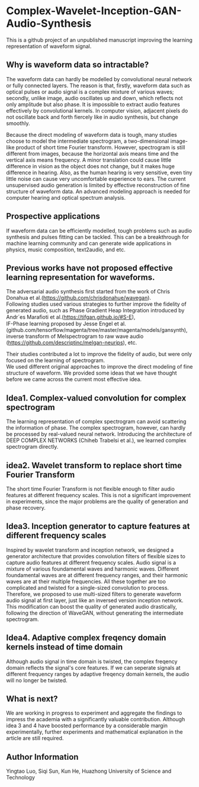 # Complex-Wavelet-Inception-GAN-Audio-Synthesis
This is a github project of an unpublished manuscript improving the learning representation of waveform signal.
## Why is waveform data so intractable?
The waveform data can hardly be modelled by convolutional neural network or fully connected layers. The reason is that, firstly, waveform data such as optical pulses or audio signal is a complex mixture of various waves; secondly, unlike image, audio oscillates up and down, which reflects not only amplitude but also phase. It is impossible to extract audio features effectively by convolutional kernels. In computer vision, adjacent pixels do not oscillate back and forth fiercely like in audio synthesis, but change smoothly.  
  
Because the direct modeling of waveform data is tough, many studies choose to model the intermediate spectrogram, a two-dimensional image-like product of short time Fourier transform. However, spectrogram is still different from images, because the horizontal axis means time and the vertical axis means frequency. A minor translation could cause little difference in vision as the object does not change, but it makes huge difference in hearing. Also, as the human hearing is very sensitive, even tiny little noise can cause very uncomfortable experience to ears. The current unsupervised audio generation is limited by effective reconstruction of fine structure of waveform data. An advanced modeling approach is needed for computer hearing and optical spectrum analysis.
## Prospective applications
If waveform data can be efficiently modelled, tough problems such as audio synthesis and pulses fitting can be tackled. This can be a breakthrough for machine learning community and can generate wide applications in physics, music composition, text2audio, and etc.
## Previous works have not proposed effective learning representation for waveforms.
The adversarial audio synthesis first started from the work of Chris Donahua et al.(https://github.com/chrisdonahue/wavegan).  
Following studies used various strategies to further improve the fidelity of generated audio, such as Phase Gradient Heap Integration introduced by Andr´es Maraﬁoti et al.(https://tifgan.github.io/#S-E),  
IF-Phase learning proposed by Jesse Engel et al.(github.com/tensorflow/magenta/tree/master/magenta/models/gansynth),  
inverse transform of Melspectrogram to raw wave audio (https://github.com/descriptinc/melgan-neurips), etc.   
  
Their studies contributed a lot to improve the fidelity of audio, but were only focused on the learning of spectrogram.  
We used different original approaches to improve the direct modeling of fine structure of waveform.
We provided some ideas that we have thought before we came across the current most effective idea.
## Idea1. Complex-valued convolution for complex spectrogram
The learning representation of complex spectrogram can avoid scattering the information of phase. The complex spectrogram, however, can hardly be processed by real-valued neural network. Introducing the architecture of DEEP COMPLEX NETWORKS (Chiheb Trabelsi et al.), we learned complex spectrogram directly.
## idea2. Wavelet transform to replace short time Fourier Transform
The short time Fourier Transform is not flexible enough to filter audio features at different frequency scales. This is not a significant improvement in experiments, since the major problems are the quality of generation and phase recovery.
## Idea3. Inception generator to capture features at different frequency scales
Inspired by wavelet transform and inception network, we designed a generator architecture that provides convolution filters of flexible sizes to capture audio features at different frequency scales. Audio signal is a mixture of various foundamental waves and harmonic waves. Different foundamental waves are at different frequency ranges, and their harmonic waves are at their multiple frequencies. All these together are too complicated and twisted for a single-sized convolution to process. Therefore, we proposed to use multi-sized filters to generate waveform audio signal at first layer, just like an inversed version inception network. This modification can boost the quality of generated audio drastically, following the direction of WaveGAN, without generating the intermediate spectrogram.
## Idea4. Adaptive complex freqency domain kernels instead of time domain
Although audio signal in time domain is twisted, the complex freqency domain reflects the signal's core features. If we can seperate signals at different frequency ranges by adaptive freqency domain kernels, the audio will no longer be twisted.
## What is next?
We are working in progress to experiment and aggregate the findings to impress the academia with a significantly valuable contribution. Although idea 3 and 4 have boosted performance by a considerable margin experimentally, further experiments and mathematical explanation in the article are still required. 
## Author Information
Yingtao Luo, Siqi Sun, Kun He, Huazhong University of Science and Technology
